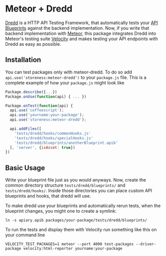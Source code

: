 # Meteor + Dredd

[Dredd](https://github.com/apiaryio/dredd) is a HTTP API Testing Framework, that
automatically tests your [API Blueprints](https://github.com/apiaryio/api-blueprint) against the backend implementation.
Now, if you write that backend implementation with [Meteor](https://meteor.com),
this package integrates Dredd into Meteor's testing suite
[Velocity](http://velocity.meteor.com) and makes testing your API endpoints with
Dredd as easy as possible.

## Installation

You can test packages only with meteor-dredd. To do so add
`api.use('storeness:meteor-dredd')` to your `package.js` file. This is a
complete example of how your `package.js` might look like


``` javascript
Package.describe({...})
Package.onUse(function(api) { ... })

Package.onTest(function(api) {
  api.use('coffeescript');
  api.use('yourname:your-package');
  api.use('storeness:meteor-dredd');

  api.addFiles([
    'tests/dredd/hooks/commonHooks.js'
    'tests/dredd/hooks/specialHooks.js'
    'tests/dredd/blueprints/anotherBlueprint.apib'
  ], 'server', {isAsset: true})
})
```

## Basic Usage

Write your blueprint file just as you would anyways. Now, create the common
directory structure `tests/dredd/blueprints/` and `tests/dredd/hooks/`. Inside
those directories  you can place custom API blueprints and hooks, that dredd will use.

To make dredd use your blueprints and automatically rerun tests, when the
blueprint changes, you might one to create a symlink:

``` shell
ln -s apiary.apib packages/your-package/tests/dredd/blueprints/
```

To run the tests and display them with Velocity run something like this on your
command line

```
VELOCITY_TEST_PACKAGES=1 meteor --port 4000 test-packages --driver-package velocity:html-reporter yourname:your-package
```

